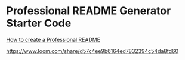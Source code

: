 # Professional README Generator Starter Code

[How to create a Professional README](https://coding-boot-camp.github.io/full-stack/github/professional-readme-guide)

https://www.loom.com/share/d57c4ee9b6164ed7832394c54da8fd60
